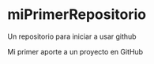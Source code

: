 # miPrimerRepositorio
Un repositorio para iniciar a usar github

Mi primer aporte a un proyecto en GitHub
